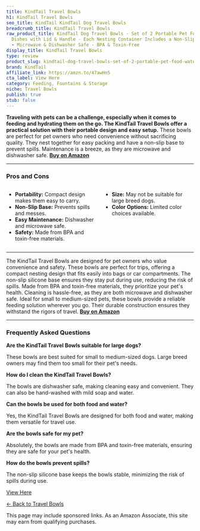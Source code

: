 ```yaml
---
title: KindTail Travel Bowls
h1: KindTail Travel Bowls
seo_title: KindTail KindTail Dog Travel Bowls
breadcrumb_title: KindTail Travel Bowls
raw_product_title: KindTail Dog Travel Bowls - Set of 2 Portable Pet Food & Water
  Dishes with Lid & Handle - Each Nesting Container Includes a Non-Slip Silicone Base
  - Microwave & Dishwasher Safe - BPA & Toxin-Free
display_title: KindTail Travel Bowls
type: review
product_slug: kindtail-dog-travel-bowls-set-of-2-portable-pet-food-water-dishes-with-1d3d2288
brand: KindTail
affiliate_link: https://amzn.to/47awHn5
cta_label: View Here
category: Feeding, Fountains & Storage
niche: Travel Bowls
publish: true
stub: false
---
```


<div id="intro" class="full-width">
  <p><strong>Traveling with pets can be a challenge, especially when it comes to feeding and hydrating them on the go. The KindTail Travel Bowls offer a practical solution with their portable design and easy setup.</strong> These bowls are perfect for pet owners who need convenience without sacrificing quality. They nest together for easy packing and have a non-slip base to prevent spills. Maintenance is a breeze, as they are microwave and dishwasher safe. <a href="https://amzn.to/47awHn5" rel="nofollow sponsored noopener" target="_blank"><strong>Buy on Amazon</strong></a></p>
</div>

<hr />
<h3 id="pros-cons">Pros and Cons</h3>
<div class="pc-grid" style="display:grid;grid-template-columns:1fr 1fr;gap:16px;">
  <ul>
    <li><strong>Portability:</strong> Compact design makes them easy to carry.</li>
    <li><strong>Non-Slip Base:</strong> Prevents spills and messes.</li>
    <li><strong>Easy Maintenance:</strong> Dishwasher and microwave safe.</li>
    <li><strong>Safety:</strong> Made from BPA and toxin-free materials.</li>
  </ul>
  <ul>
    <li><strong>Size:</strong> May not be suitable for large breed dogs.</li>
    <li><strong>Color Options:</strong> Limited color choices available.</li>
  </ul>
</div>
<hr />

<div class="full-width">
  <p>The KindTail Travel Bowls are designed for pet owners who value convenience and safety. These bowls are perfect for trips, offering a compact nesting design that fits easily into bags or car compartments. The non-slip silicone base ensures they stay put during use, reducing the risk of spills. Made from BPA and toxin-free materials, they prioritize your pet's health. Cleaning is hassle-free, as they are both microwave and dishwasher safe. Ideal for small to medium-sized pets, these bowls provide a reliable feeding solution wherever you go. Their durable construction ensures they withstand the rigors of travel. <a href="https://amzn.to/47awHn5" rel="nofollow sponsored noopener" target="_blank"><strong>Buy on Amazon</strong></a></p>
</div>

<hr />
<h3 id="faqs">Frequently Asked Questions</h3>

<p><strong>Are the KindTail Travel Bowls suitable for large dogs?</strong></p>
<p>These bowls are best suited for small to medium-sized dogs. Large breed owners may find them too small for their pet's needs.</p>

<p><strong>How do I clean the KindTail Travel Bowls?</strong></p>
<p>The bowls are dishwasher safe, making cleaning easy and convenient. They can also be hand-washed with mild soap and water.</p>

<p><strong>Can the bowls be used for both food and water?</strong></p>
<p>Yes, the KindTail Travel Bowls are designed for both food and water, making them versatile for travel use.</p>

<p><strong>Are the bowls safe for my pet?</strong></p>
<p>Absolutely, the bowls are made from BPA and toxin-free materials, ensuring they are safe for your pet's health.</p>

<p><strong>How do the bowls prevent spills?</strong></p>
<p>The non-slip silicone base keeps the bowls stable, minimizing the risk of spills during use.</p>
<p><a class="btn" href="https://amzn.to/47awHn5" target="_blank" rel="nofollow sponsored noopener">View Here</a></p>
<p><a href="/roundups/feeding-fountains-storage/travel-bowls/">← Back to Travel Bowls</a></p>
<aside class="disclosure">This page may include sponsored links. As an Amazon Associate, this site may earn from qualifying purchases.</aside>
